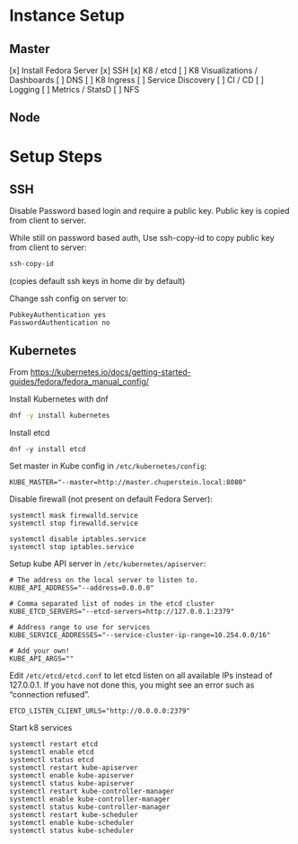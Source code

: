 # Instance Setup
## Master
[x] Install Fedora Server
[x] SSH
[x] K8 / etcd
[ ] K8 Visualizations / Dashboards
[ ] DNS
[ ] K8 Ingress
[ ] Service Discovery
[ ] CI / CD
[ ] Logging
[ ] Metrics / StatsD
[ ] NFS

## Node

# Setup Steps
## SSH
Disable Password based login and require a public key.  Public key is copied from client to server.

While still on password based auth, Use ssh-copy-id to copy public key from client to server:

```sh
ssh-copy-id
```
(copies default ssh keys in home dir by default)

Change ssh config on server to:
```
PubkeyAuthentication yes
PasswordAuthentication no
```

## Kubernetes
From https://kubernetes.io/docs/getting-started-guides/fedora/fedora_manual_config/

Install Kubernetes with dnf
```sh
dnf -y install kubernetes
```

Install etcd
```
dnf -y install etcd
```

Set master in Kube config in `/etc/kubernetes/config`:
```
KUBE_MASTER="--master=http://master.chuperstein.local:8080"
```

Disable firewall (not present on default Fedora Server):
```
systemctl mask firewalld.service
systemctl stop firewalld.service

systemctl disable iptables.service
systemctl stop iptables.service
```

Setup kube API server in `/etc/kubernetes/apiserver`:
```
# The address on the local server to listen to.
KUBE_API_ADDRESS="--address=0.0.0.0"

# Comma separated list of nodes in the etcd cluster
KUBE_ETCD_SERVERS="--etcd-servers=http://127.0.0.1:2379"

# Address range to use for services
KUBE_SERVICE_ADDRESSES="--service-cluster-ip-range=10.254.0.0/16"

# Add your own!
KUBE_API_ARGS=""
```

Edit `/etc/etcd/etcd.conf` to let etcd listen on all available IPs instead of 127.0.0.1. If you have not done this, you might see an error such as “connection refused”.
```
ETCD_LISTEN_CLIENT_URLS="http://0.0.0.0:2379"
```

Start k8 services
```
systemctl restart etcd
systemctl enable etcd
systemctl status etcd
systemctl restart kube-apiserver
systemctl enable kube-apiserver
systemctl status kube-apiserver
systemctl restart kube-controller-manager
systemctl enable kube-controller-manager
systemctl status kube-controller-manager
systemctl restart kube-scheduler
systemctl enable kube-scheduler
systemctl status kube-scheduler
```